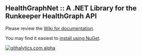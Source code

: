 ## HealthGraphNet :: A .NET Library for the Runkeeper HealthGraph API

Please review the [Wiki for documentation](https://github.com/Tron5000/HealthGraphNet/wiki).

You may find it easiest to [install using NuGet](https://nuget.org/packages/HealthGraphNet). 

[![githalytics.com alpha](https://cruel-carlota.pagodabox.com/6d889955efad12b0c1e5cd14eccda5a8 "githalytics.com")](http://githalytics.com/Tron5000/HealthGraphNet)